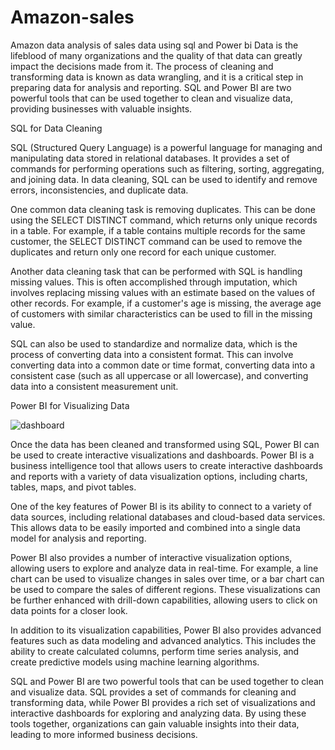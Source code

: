 # Amazon-sales
Amazon data analysis of sales data using sql and Power bi
Data is the lifeblood of many organizations and the quality of that data can greatly impact the decisions made from it. The process of cleaning and transforming data is known as data wrangling, and it is a critical step in preparing data for analysis and reporting. SQL and Power BI are two powerful tools that can be used together to clean and visualize data, providing businesses with valuable insights.

SQL for Data Cleaning

SQL (Structured Query Language) is a powerful language for managing and manipulating data stored in relational databases. It provides a set of commands for performing operations such as filtering, sorting, aggregating, and joining data. In data cleaning, SQL can be used to identify and remove errors, inconsistencies, and duplicate data.

One common data cleaning task is removing duplicates. This can be done using the SELECT DISTINCT command, which returns only unique records in a table. For example, if a table contains multiple records for the same customer, the SELECT DISTINCT command can be used to remove the duplicates and return only one record for each unique customer.

Another data cleaning task that can be performed with SQL is handling missing values. This is often accomplished through imputation, which involves replacing missing values with an estimate based on the values of other records. For example, if a customer's age is missing, the average age of customers with similar characteristics can be used to fill in the missing value.

SQL can also be used to standardize and normalize data, which is the process of converting data into a consistent format. This can involve converting data into a common date or time format, converting data into a consistent case (such as all uppercase or all lowercase), and converting data into a consistent measurement unit.

Power BI for Visualizing Data

![dashboard](https://user-images.githubusercontent.com/88907921/218340857-e00dd290-c40f-49de-932f-5b8fd1251196.png)

Once the data has been cleaned and transformed using SQL, Power BI can be used to create interactive visualizations and dashboards. Power BI is a business intelligence tool that allows users to create interactive dashboards and reports with a variety of data visualization options, including charts, tables, maps, and pivot tables.

One of the key features of Power BI is its ability to connect to a variety of data sources, including relational databases and cloud-based data services. This allows data to be easily imported and combined into a single data model for analysis and reporting.

Power BI also provides a number of interactive visualization options, allowing users to explore and analyze data in real-time. For example, a line chart can be used to visualize changes in sales over time, or a bar chart can be used to compare the sales of different regions. These visualizations can be further enhanced with drill-down capabilities, allowing users to click on data points for a closer look.

In addition to its visualization capabilities, Power BI also provides advanced features such as data modeling and advanced analytics. This includes the ability to create calculated columns, perform time series analysis, and create predictive models using machine learning algorithms.

SQL and Power BI are two powerful tools that can be used together to clean and visualize data. SQL provides a set of commands for cleaning and transforming data, while Power BI provides a rich set of visualizations and interactive dashboards for exploring and analyzing data. By using these tools together, organizations can gain valuable insights into their data, leading to more informed business decisions.




